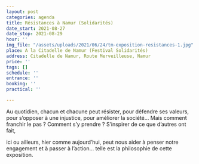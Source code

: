 ```yaml
---
layout: post
categories: agenda
title: Résistances à Namur (Solidarités)
date_start: 2021-08-27
date_stop: 2021-08-29
hour: ''
img_file: "/assets/uploads/2021/06/24/tm-exposition-resistances-1.jpg"
place: A la Citadelle de Namur (Festival Solidarités)
address: Citadelle de Namur, Route Merveilleuse, Namur
price: ''
tags: []
schedule: ''
entrance: ''
booking: ''
practical: ''

---
```

Au quotidien, chacun et chacune peut résister, pour défendre ses valeurs, pour s’opposer à une injustice, pour améliorer la société… Mais comment franchir le pas ? Comment s’y prendre ? S’inspirer de ce que d’autres ont fait,

ici ou ailleurs, hier comme aujourd’hui, peut nous aider à penser notre engagement et à passer à l’action… telle est la philosophie de cette exposition.